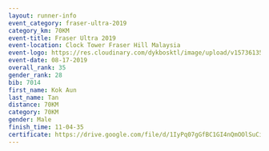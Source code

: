```yaml
---
layout: runner-info 
event_category: fraser-ultra-2019 
category_km: 70KM 
event-title: Fraser Ultra 2019 
event-location: Clock Tower Fraser Hill Malaysia 
event-logo: https://res.cloudinary.com/dykbosktl/image/upload/v1573613535/Logo/logo_mfst7w.jpg
event-date: 08-17-2019 
overall_rank: 35
gender_rank: 28
bib: 7014
first_name: Kok Aun
last_name: Tan
distance: 70KM
category: 70KM
gender: Male
finish_time: 11-04-35
certificate: https://drive.google.com/file/d/1IyPq07gGfBC1GI4nQmOOlSuCiynrARhR/view?usp=sharing
---
```

